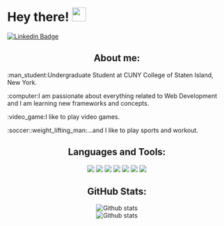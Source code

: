# Hey there! <img src="https://raw.githubusercontent.com/MartinHeinz/MartinHeinz/master/wave.gif" width="32px"/>

[![Linkedin Badge](https://img.shields.io/badge/-BolaGhaly-blue?style=flat-square&logo=Linkedin&logoColor=white&link=https://www.linkedin.com/in/bolaghaly63/)](https://www.linkedin.com/in/bolaghaly63/)


<h2 align="center">About me:</h2>

  <p>:man_student:Undergraduate Student at CUNY College of Staten Island, New York.</p>
  <p>:computer:I am passionate about everything related to Web Development and I am learning new frameworks and concepts.</p>
  <p>:video_game:I like to play video games.</p>
  <p>:soccer::weight_lifting_man:...and I like to play sports and workout.</p>

<div align="center">
  <h2>Languages and Tools:</h2>
  <div>
    <code><img src="https://img.shields.io/badge/HTML5-E34F26?style=for-the-badge&logo=html5&logoColor=white"></code>
    <code><img src="https://img.shields.io/badge/CSS3-1572B6?style=for-the-badge&logo=css3&logoColor=white"></code>
    <code><img src="https://img.shields.io/badge/JavaScript-323330?style=for-the-badge&logo=javascript&logoColor=F7DF1E"></code>
    <code><img src="https://img.shields.io/badge/C%2B%2B-00599C?style=for-the-badge&logo=c%2B%2B&logoColor=white"></code>
    <code><img src="https://img.shields.io/badge/Python-3670A0?style=for-the-badge&logo=python&logoColor=white"></code>
    <code><img src="https://img.shields.io/badge/Git-F54D27?style=for-the-badge&logo=git&logoColor=white"></code>
    <code><img src="https://img.shields.io/badge/GitHub-000000?style=for-the-badge&logo=github&logoColor=white"></code>
  </div>
</div>

<div align="center">
  <h2>GitHub Stats:</h2>

  ![Github stats](https://github-readme-stats.vercel.app/api?username=BolaGhaly&show_icons=true&theme=dark&include_all_commits=true)
  <br>
  ![Github stats](https://github-readme-stats.vercel.app/api/top-langs/?username=BolaGhaly&theme=dark&layout=compact&card_width=445&langs_count=4)
<div>
